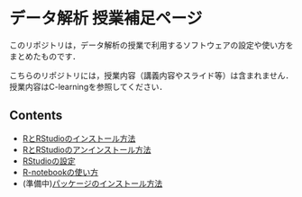 # データ解析 授業補足ページ

このリポジトリは，データ解析の授業で利用するソフトウェアの設定や使い方をまとめたものです．

こちらのリポジトリには，授業内容（講義内容やスライド等）は含まれません．
授業内容はC-learningを参照してください．


## Contents

- [RとRStudioのインストール方法](./install/)
- [RとRStudioのアンインストール方法](./uninstall/)
- [RStudioの設定](./settings/)
- [R-notebookの使い方](./Rnotebook/)
- (準備中)[パッケージのインストール方法](./install_pkg/)
